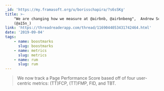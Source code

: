 ```yaml
---
_id: 'https://my.framasoft.org/u/borisschapira/?s6sSKg'
title: >-
    "We are changing how we measure at @airbnb, @airbnbeng",  Andrew Scheuermann
    (@a15n_)
link: 'https://threadreaderapp.com/thread/1169044053431742464.html'
date: '2019-09-04'
tags:
    - name: boostmarks
      slug: boostmarks
    - name: metrics
      slug: metrics
    - name: rum
      slug: rum
---
```


<div class="markdown"><blockquote>
<p>We now track a Page Performance Score based off of four user-centric metrics: (TT)FCP, (TT)FMP, FID, and TBT.
</p>
</blockquote></div>
